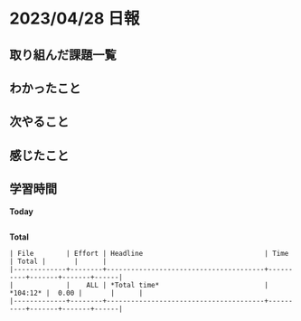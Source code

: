 # 2023/04/28 日報

## 取り組んだ課題一覧

## わかったこと

## 次やること

## 感じたこと

## 学習時間
**Today**
```
```
**Total**
```
| File        | Effort | Headline                              | Time     | Total |       |      |
|-------------+--------+---------------------------------------+----------+-------+-------+------|
|             |    ALL | *Total time*                          | *104:12* |  0.00 |       |      |
|-------------+--------+---------------------------------------+----------+-------+-------+------|
```
